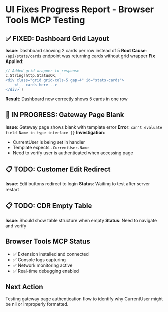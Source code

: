 # UI Fixes Progress Report - Browser Tools MCP Testing

## ✅ FIXED: Dashboard Grid Layout
**Issue**: Dashboard showing 2 cards per row instead of 5
**Root Cause**: `/api/stats/cards` endpoint was returning cards without grid wrapper
**Fix Applied**: 
```go
// Added grid wrapper to response
c.String(http.StatusOK, `
<div class="grid grid-cols-5 gap-4" id="stats-cards">
    <!-- cards here -->
</div>`)
```
**Result**: Dashboard now correctly shows 5 cards in one row

## 🔧 IN PROGRESS: Gateway Page Blank
**Issue**: Gateway page shows blank with template error
**Error**: `can't evaluate field Name in type interface {}`
**Investigation**:
- CurrentUser is being set in handler
- Template expects `.CurrentUser.Name`
- Need to verify user is authenticated when accessing page

## 📋 TODO: Customer Edit Redirect
**Issue**: Edit buttons redirect to login
**Status**: Waiting to test after server restart

## 📋 TODO: CDR Empty Table
**Issue**: Should show table structure when empty
**Status**: Need to navigate and verify

## Browser Tools MCP Status
- ✅ Extension installed and connected
- ✅ Console logs capturing
- ✅ Network monitoring active
- ✅ Real-time debugging enabled

## Next Action
Testing gateway page authentication flow to identify why CurrentUser might be nil or improperly formatted.